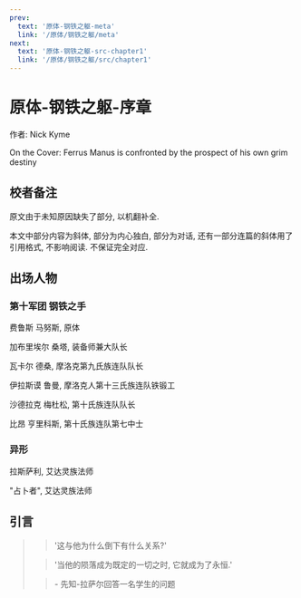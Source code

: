 ```yaml
---
prev:
  text: '原体-钢铁之躯-meta'
  link: '/原体/钢铁之躯/meta'
next:
  text: '原体-钢铁之躯-src-chapter1'
  link: '/原体/钢铁之躯/src/chapter1'
---
```


# 原体-钢铁之躯-序章

作者: Nick Kyme

On the Cover: Ferrus Manus is confronted by the prospect of his own grim destiny

## 校者备注

原文由于未知原因缺失了部分, 以机翻补全.

本文中部分内容为斜体, 部分为内心独白, 部分为对话, 还有一部分连篇的斜体用了引用格式, 不影响阅读. 不保证完全对应.

## 出场人物

### 第十军团 钢铁之手

费鲁斯 马努斯, 原体

加布里埃尔 桑塔, 装备师兼大队长

瓦卡尔 德桑, 摩洛克第九氏族连队队长

伊拉斯谟 鲁曼, 摩洛克人第十三氏族连队铁锻工

沙德拉克 梅杜松, 第十氏族连队队长

比昂 亨里科斯, 第十氏族连队第七中士

### 异形

拉斯萨利, 艾达灵族法师

"占卜者", 艾达灵族法师

## 引言

> > '这与他为什么倒下有什么关系?'
>
> > '当他的陨落成为既定的一切之时, 它就成为了永恒.'
>
> > - 先知-拉萨尔回答一名学生的问题
